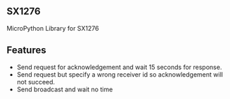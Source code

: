 ## SX1276
MicroPython Library for SX1276 
## Features
* Send request for acknowledgement and wait 15 seconds for response.
* Send request but specify a wrong receiver id so acknowledgement will not succeed.
* Send broadcast and wait no time
